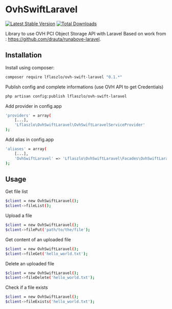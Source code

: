 # OvhSwiftLaravel

[![Latest Stable Version](https://poser.pugx.org/lflaszlo/ovh-swift-laravel/v/stable.png)](https://packagist.org/packages/lflaszlo/ovh-swift-laravel) [![Total Downloads](https://poser.pugx.org/lflaszlo/ovh-swift-laravel/downloads.png)](https://packagist.org/packages/lflaszlo/ovh-swift-laravel)


Library to use OVH PCI Object Storage API with Laravel
Based on work from : https://github.com/drauta/runabove-laravel.

Installation
------------

Install using composer:
```bash
composer require lflaszlo/ovh-swift-laravel "0.1.*"
```

Publish config and complete informations (use OVH API to get Credentials)
```bash
php artisan config:publish lflaszlo/ovh-swift-laravel
```

Add provider in config.app
```bash
'providers' = array(
    [...],
    'Lflaszlo\OvhSwiftLaravel\OvhSwiftLaravelServiceProvider'
);
```

Add alias in config.app
```bash
'aliases' = array(
    [...],
    'OvhSwiftLaravel' => 'Lflaszlo\OvhSwiftLaravel\Facades\OvhSwiftLaravel'
);
```

Usage
------------

Get file list
```bash
$client = new OvhSwiftLaravel();
$client->fileList();
```

Upload a file
```bash
$client = new OvhSwiftLaravel();
$client->filePut('path/to/the/file');
```

Get content of an uploaded file
```bash
$client = new OvhSwiftLaravel();
$client->fileGet('hello_world.txt');
```

Delete an uploaded file
```bash
$client = new OvhSwiftLaravel();
$client->fileDelete('hello_world.txt');
```

Check if a file exists
```bash
$client = new OvhSwiftLaravel();
$client->fileExists('hello_world.txt');
```